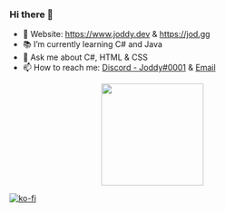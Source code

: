 ### Hi there 👋

- 🔗 Website: https://www.joddy.dev & https://jod.gg
- 📚 I’m currently learning C# and Java
- 💬 Ask me about C#, HTML & CSS
- 📫 How to reach me: [Discord - Joddy#0001](https://r.jod.gg/discord) & [Email](mailto:me@joddy.dev)

<p align="center">
<a href="https://github.com/J0ddy"><img height="180em" src="https://github-readme-stats.vercel.app/api/top-langs/?username=J0ddy&hide_progress=true&langs_count=8&theme=transparent/"></a><br></p>

[![ko-fi](https://ko-fi.com/img/githubbutton_sm.svg)](https://ko-fi.com/T6T17T3DD)
